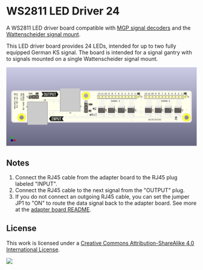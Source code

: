 # WS2811 LED Driver 24

A WS2811 LED driver board compatible with [MGP signal decoders](http://www.mollehem.se/index.php/en/signals/signal-decoders/signaldecoder-de10-detail) and the [Wattenscheider signal mount](https://www.fremo-net.eu/index.php?id=339).

This LED driver board provides 24 LEDs, intended for up to two fully equipped German KS signal. The board is intended for a signal gantry with to signals mounted on a single Wattenscheider signal mount.

![](images/preview.png)

## Notes

1. Connect the RJ45 cable from the adapter board to the RJ45 plug labeled "INPUT".
2. Connect the RJ45 cable to the next signal from the "OUTPUT" plug.
3. If you do not connect an outgoing RJ45 cable, you can set the jumper JP1 to "ON" to route the data signal back to the adapter board. See more at the [adapter board README](../ws2811-adapter/README.md).

## License

This work is licensed under a
[Creative Commons Attribution-ShareAlike 4.0 International License](http://creativecommons.org/licenses/by-sa/4.0/).

[![](https://upload.wikimedia.org/wikipedia/commons/e/e5/CC_BY-SA_icon.svg)](http://creativecommons.org/licenses/by-sa/4.0/)
